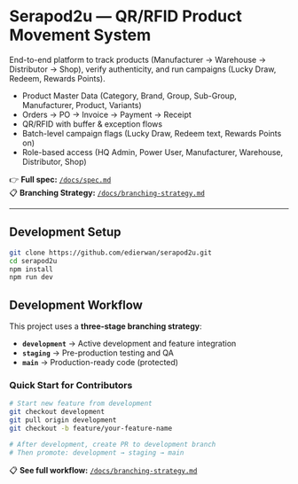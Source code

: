 # Serapod2u — QR/RFID Product Movement System

End-to-end platform to track products (Manufacturer → Warehouse → Distributor → Shop), verify authenticity, and run campaigns (Lucky Draw, Redeem, Rewards Points).

- Product Master Data (Category, Brand, Group, Sub-Group, Manufacturer, Product, Variants)
- Orders → PO → Invoice → Payment → Receipt
- QR/RFID with buffer & exception flows
- Batch-level campaign flags (Lucky Draw, Redeem text, Rewards Points on)
- Role-based access (HQ Admin, Power User, Manufacturer, Warehouse, Distributor, Shop)

👉 **Full spec:** [`/docs/spec.md`](./docs/spec.md)  
📋 **Branching Strategy:** [`/docs/branching-strategy.md`](./docs/branching-strategy.md)

---

## Development Setup

```bash
git clone https://github.com/edierwan/serapod2u.git
cd serapod2u
npm install
npm run dev
```

## Development Workflow

This project uses a **three-stage branching strategy**:

- **`development`** → Active development and feature integration
- **`staging`** → Pre-production testing and QA
- **`main`** → Production-ready code (protected)

### Quick Start for Contributors

```bash
# Start new feature from development
git checkout development
git pull origin development
git checkout -b feature/your-feature-name

# After development, create PR to development branch
# Then promote: development → staging → main
```

📋 **See full workflow:** [`/docs/branching-strategy.md`](./docs/branching-strategy.md)
